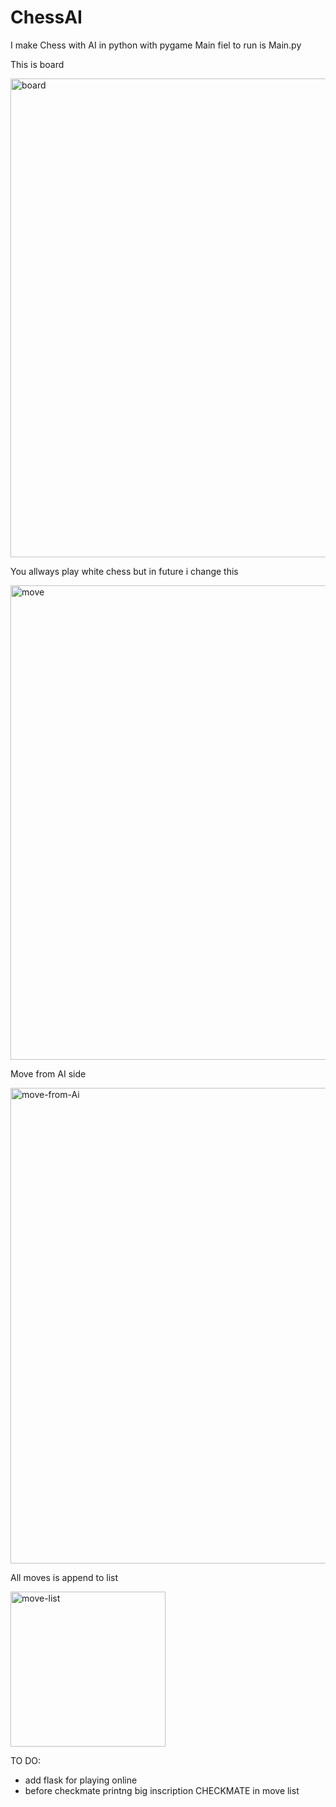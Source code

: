 # ChessAI

I make Chess with AI in python with pygame
Main fiel to run is Main.py

This is board 

<img width="766" alt="board" src="https://user-images.githubusercontent.com/76879087/120122554-cabdc400-c1a9-11eb-9a15-8a808593c2bb.png">

You allways play white chess but in future i change this 

<img width="759" alt="move" src="https://user-images.githubusercontent.com/76879087/120122556-cc878780-c1a9-11eb-8cd5-c6f470202e98.png">

Move from AI side 

<img width="761" alt="move-from-Ai" src="https://user-images.githubusercontent.com/76879087/120122557-cdb8b480-c1a9-11eb-8078-f23c315aff74.png">

All moves is append to list 

<img width="248" alt="move-list" src="https://user-images.githubusercontent.com/76879087/120122558-ce514b00-c1a9-11eb-8405-b57464018638.png">

TO DO:
- add flask for playing online 
- before checkmate printng big inscription CHECKMATE in move list
